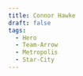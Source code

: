 ```yaml
---
title: Connor Hawke
draft: false
tags:
  - Hero
  - Team-Arrow
  - Metropolis
  - Star-City
---
```

